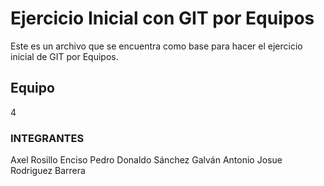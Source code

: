 # Ejercicio Inicial con GIT por Equipos

Este es un archivo que se encuentra como base para hacer el ejercicio inicial de GIT por Equipos.

## Equipo
4

### INTEGRANTES
Axel Rosillo Enciso
Pedro Donaldo Sánchez Galván 
Antonio Josue Rodriguez Barrera
